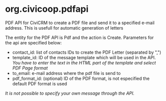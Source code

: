 # org.civicoop.pdfapi
PDF API for CiviCRM to create a PDF file and send it to a specified e-mail address.
This is usefull for automatic generation of letters

The entity for the PDF API is Pdf and the action is Create.
Parameters for the api are specified below:
- contact_id: list of contacts IDs to create the PDF Letter (separated by ",")
- template_id: ID of the message template which will be used in the API. _You have to enter the text in the HTML part of the template and select PDF Page format_
- to_email: e-mail address where the pdf file is send to
- pdf_format_id: (optional) ID of the PDF format, is not especified the default PDF format is used

*It is not possible to specify your own message through the API.*


